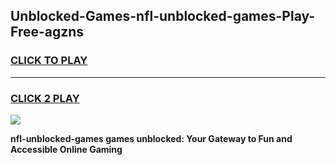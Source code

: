 
## Unblocked-Games-nfl-unblocked-games-Play-Free-agzns
<h3>
<a href="https://premium76.site?title=nfl-unblocked-games&ref=10A">CLICK TO PLAY</a></h3>
<hr>

<h3>
<a href="https://premium76.site?title=nfl-unblocked-games&ref=10A">CLICK 2 PLAY</a>
  
</h3>

<a href="https://premium76.site?title=nfl-unblocked-games&ref=10A"><img src="https://clearcache.store/games.png"></a>


**nfl-unblocked-games games unblocked: Your Gateway to Fun and Accessible Online Gaming**
